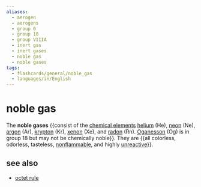 ```yaml
---
aliases:
  - aerogen
  - aerogens
  - group 0
  - group 18
  - group VIIIA
  - inert gas
  - inert gases
  - noble gas
  - noble gases
tags:
  - flashcards/general/noble_gas
  - languages/in/English
---
```


# noble gas

The __noble gases__ {{consist of the [chemical elements](chemical%20element.md) [helium](helium.md) (He), [neon](neon.md) (Ne), [argon](argon.md) (Ar), [krypton](krypton.md) (Kr), [xenon](xenon.md) (Xe), and [radon](radon.md) (Rn). [Oganesson](oganesson.md) (Og) is in group 18 but may not be chemically noble}}. They are {{all colorless, odorless, tasteless, [nonflammable](flammability.md), and highly [unreactive](reactivity%20(chemistry).md)}}. <!--SR:!2024-01-13,30,190!2025-03-16,490,270-->

## see also

- [octet rule](octet%20rule.md)
